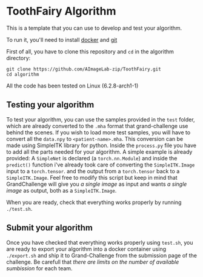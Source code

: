 # ToothFairy Algorithm
This is a template that you can use to develop and test your algorithm.

To run it, you'll need to install [docker](https://docs.docker.com/engine/install/) and [git](https://git-scm.com/book/en/v2/Getting-Started-Installing-Git)

First of all, you have to clone this repository and `cd` in the algorithm directory:
```
git clone https://github.com/AImageLab-zip/ToothFairy.git
cd algorithm
```

All the code has been tested on Linux (6.2.8-arch1-1)

## Testing your algorithm
To test your algorithm, you can use the samples provided in the `test` folder,
which are already converted to the `.mha` format that grand-challenge use
behind the scenes. If you wish to load more test samples, you will have to
convert all the `data.npy` to `<patient-name>.mha`. This conversion can be made
using SimpleITK library for python. Inside the `process.py` file you have to
add all the parts needed for your algorithm. A simple example is already
provided: A `SimpleNet` is declared (a `torch.nn.Module`) and inside the
`predict()` function i've already took care of converting the `SimpleITK.Image`
input to a `torch.tensor`. and the output from a `torch.tensor` back to a
`SimpleITK.Image`. Feel free to modify this script but keep in mind that
GrandChallenge will give you *a single image* as input and wants *a single
image* as output, both as a `SimpleITK.Image`.

When you are ready, check that everything works properly by running `./test.sh`.


## Submit your algorithm
Once you have checked that everything works properly using `test.sh`, you are ready to export your algorithm into a docker container using `./export.sh` and ship it to Grand-Challenge from the submission page of the challenge. Be carefull that *there are limits on the number of available sumbission* for each team.


